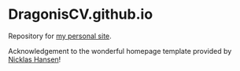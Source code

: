 # DragonisCV.github.io
Repository for [my personal site](https://DragonisCV.github.io/).

Acknowledgement to the wonderful homepage template provided by [Nicklas Hansen](https://nicklashansen.github.io/)!
